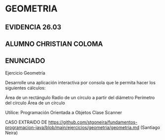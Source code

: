 # GEOMETRIA

## EVIDENCIA 26.03

## ALUMNO CHRISTIAN COLOMA

## ENUNCIADO

Ejercicio Geometría

Desarrolle una aplicación interactiva por consola que le permita hacer los siguientes cálculos:

Área de un rectángulo
Radio de un círculo a partir del diámetro
Perímetro del círculo
Área de un círculo

Utilice:
Programación Orientada a Objetos
Clase Scanner

CASO EXTRAIDO DE https://github.com/stgoneira/fundamentos-programacion-java/blob/main/ejercicios/geometria/geometria.md (Santiago Neira)

